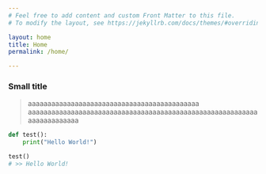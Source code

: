 ```yaml
---
# Feel free to add content and custom Front Matter to this file.
# To modify the layout, see https://jekyllrb.com/docs/themes/#overriding-theme-defaults

layout: home
title: Home
permalink: /home/

---
```


### Small title

> aaaaaaaaaaaaaaaaaaaaaaaaaaaaaaaaaaaaaaaaaaaa aaaaaaaaaaaaaaaaaaaaaaaaaaaaaaaaaaaaaaaaaaaaaaaaaaaaaaaaaaaaaaaaaaaaaaaa

```python
def test():
    print("Hello World!")

test()
# >> Hello World!
```
